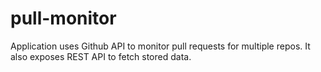 # pull-monitor
Application uses Github API to monitor pull requests for multiple repos. It also exposes REST API to fetch stored data.

